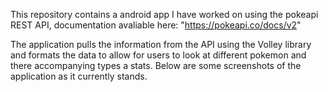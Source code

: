 This repository contains a android app I have worked on using the pokeapi REST API, documentation avaliable here: "https://pokeapi.co/docs/v2"

The application pulls the information from the API using the Volley library and formats the data to allow for users to look at different pokemon and there accompanying
types a stats. Below are some screenshots of the application as it currently stands.

